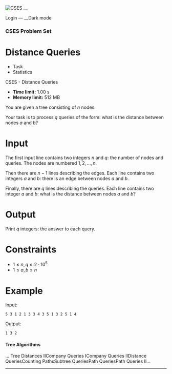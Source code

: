 ![CSES](/logo.png?1) __

Login — __Dark mode

### CSES Problem Set

# Distance Queries

  * Task
  * Statistics

CSES - Distance Queries

  * **Time limit:** 1.00 s
  * **Memory limit:** 512 MB

You are given a tree consisting of $n$ nodes.

Your task is to process $q$ queries of the form: what is the distance between
nodes $a$ and $b$?

# Input

The first input line contains two integers $n$ and $q$: the number of nodes
and queries. The nodes are numbered $1,2,\ldots,n$.

Then there are $n-1$ lines describing the edges. Each line contains two
integers $a$ and $b$: there is an edge between nodes $a$ and $b$.

Finally, there are $q$ lines describing the queries. Each line contains two
integer $a$ and $b$: what is the distance between nodes $a$ and $b$?

# Output

Print $q$ integers: the answer to each query.

# Constraints

  * $1 \le n, q \le 2 \cdot 10^5$
  * $1 \le a,b \le n$

# Example

Input:

``` 5 3 1 2 1 3 3 4 3 5 1 3 2 5 1 4 ```

Output:

``` 1 3 2 ```

#### Tree Algorithms

... Tree Distances IICompany Queries ICompany Queries IIDistance
QueriesCounting PathsSubtree QueriesPath QueriesPath Queries II...

* * *

